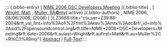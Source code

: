 ::: {.biblio-entry}
[ [NIME 2006 OSC Developers
Meeting](publication/nime-2006-osc-developers-meeting) ]{.biblio-title}
, [ [Wright, Matt](publications/author/Wright) ; [Muller,
RÃ©my](publications/author/Muller){.active} ]{.biblio-authors} , NIME
2006, 08/06/2006, (2006) [ ]{.Z3988
title="ctx_ver=Z39.88-2004&rft_val_fmt=info%3Aofi%2Ffmt%3Akev%3Amtx%3Adc&rfr_id=info%3Asid%2Fopensoundcontrol.org&rft.title=NIME+2006+OSC+Developers+Meeting&rft.date=2006&rft.aulast=Wright&rft.aufirst=Matt&rft.au=Muller%2C+R%C3%A9my"}
[Abstract](publication/nime-2006-osc-developers-meeting) \|
[Full-Text](publication/nime-2006-osc-developers-meeting)
:::
